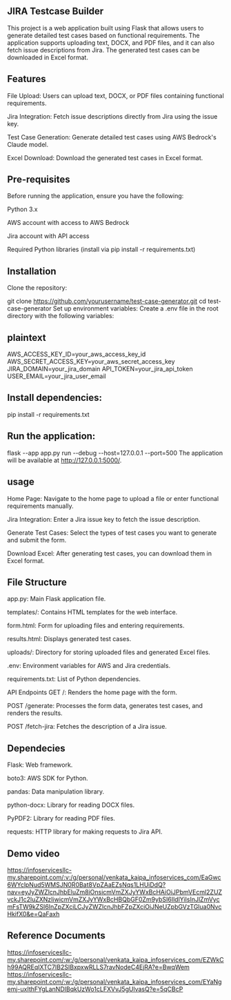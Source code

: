 ## JIRA Testcase Builder
This project is a web application built using Flask that allows users to generate detailed test cases based on functional requirements. The application supports uploading text, DOCX, and PDF files, and it can also fetch issue descriptions from Jira. The generated test cases can be downloaded in Excel format.

## Features
File Upload: Users can upload text, DOCX, or PDF files containing functional requirements.

Jira Integration: Fetch issue descriptions directly from Jira using the issue key.

Test Case Generation: Generate detailed test cases using AWS Bedrock's Claude model.

Excel Download: Download the generated test cases in Excel format.

## Pre-requisites
Before running the application, ensure you have the following:

Python 3.x

AWS account with access to AWS Bedrock

Jira account with API access

Required Python libraries (install via pip install -r requirements.txt)

## Installation
Clone the repository:


git clone https://github.com/yourusername/test-case-generator.git
cd test-case-generator
Set up environment variables:
Create a .env file in the root directory with the following variables:

## plaintext
AWS_ACCESS_KEY_ID=your_aws_access_key_id
AWS_SECRET_ACCESS_KEY=your_aws_secret_access_key
JIRA_DOMAIN=your_jira_domain
API_TOKEN=your_jira_api_token
USER_EMAIL=your_jira_user_email

## Install dependencies:

pip install -r requirements.txt

## Run the application:


flask --app app.py run --debug --host=127.0.0.1 --port=500
The application will be available at http://127.0.0.1:5000/.

## usage
Home Page: Navigate to the home page to upload a file or enter functional requirements manually.

Jira Integration: Enter a Jira issue key to fetch the issue description.

Generate Test Cases: Select the types of test cases you want to generate and submit the form.

Download Excel: After generating test cases, you can download them in Excel format.

## File Structure

app.py: Main Flask application file.

templates/: Contains HTML templates for the web interface.

form.html: Form for uploading files and entering requirements.

results.html: Displays generated test cases.

uploads/: Directory for storing uploaded files and generated Excel files.

.env: Environment variables for AWS and Jira credentials.

requirements.txt: List of Python dependencies.

API Endpoints
GET /: Renders the home page with the form.

POST /generate: Processes the form data, generates test cases, and renders the results.

POST /fetch-jira: Fetches the description of a Jira issue.

## Dependecies
Flask: Web framework.

boto3: AWS SDK for Python.

pandas: Data manipulation library.

python-docx: Library for reading DOCX files.

PyPDF2: Library for reading PDF files.

requests: HTTP library for making requests to Jira API.

## Demo video

https://infoservicesllc-my.sharepoint.com/:v:/g/personal/venkata_kaipa_infoservices_com/EaGwc6WYclpNud5WMSJN0R0Bat8VpZAaEZsNqs1LHUiDdQ?nav=eyJyZWZlcnJhbEluZm8iOnsicmVmZXJyYWxBcHAiOiJPbmVEcml2ZUZvckJ1c2luZXNzIiwicmVmZXJyYWxBcHBQbGF0Zm9ybSI6IldlYiIsInJlZmVycmFsTW9kZSI6InZpZXciLCJyZWZlcnJhbFZpZXciOiJNeUZpbGVzTGlua0NvcHkifX0&e=QaFaxh

## Reference Documents

https://infoservicesllc-my.sharepoint.com/:w:/g/personal/venkata_kaipa_infoservices_com/EZWkCh99AQREqIXTC7IB2SIBxpxwRLLS7ravNodeC4EjRA?e=BwqWem
https://infoservicesllc-my.sharepoint.com/:w:/g/personal/venkata_kaipa_infoservices_com/EYaNgemj-uxIthFYgLanNDIBqkUzWo1cLFXVvJ5gUlvasQ?e=5qCBcP